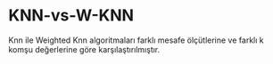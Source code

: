 # KNN-vs-W-KNN
Knn ile Weighted Knn algoritmaları farklı mesafe ölçütlerine ve farklı k komşu değerlerine göre karşılaştırılmıştır.
